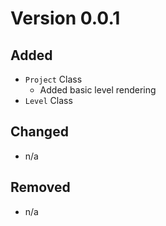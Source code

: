 # Version 0.0.1

## Added
- `Project` Class
    - Added basic level rendering
- `Level` Class
  
## Changed
- n/a

## Removed
- n/a